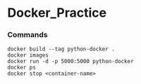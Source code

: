 # Docker_Practice

### Commands
```
docker build --tag python-docker .
docker images
docker run -d -p 5000:5000 python-docker
docker ps
docker stop <container-name>
```